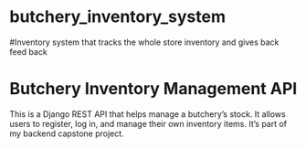# butchery_inventory_system
#Inventory system that tracks the whole store inventory and gives back feed back

# Butchery Inventory Management API

This is a Django REST API that helps manage a butchery’s stock.
It allows users to register, log in, and manage their own inventory items.
It’s part of my backend capstone project.

